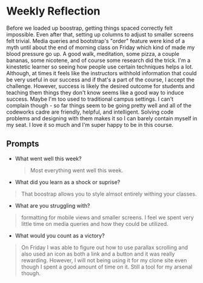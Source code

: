 # Weekly Reflection
Before we loaded up boostrap, getting things spaced correctly felt impossible. Even after that, setting up columns to adjust to smaller screens felt trivial. Media queries and bootstrap's "order" feature were kind of a myth until about the end of morning class on Friday which kind of made my blood pressure go up. A good walk, meditation, some pizza, a couple bananas, some nicotene, and of course some research did the trick. I'm a kinestetic learner so seeing how people use certain techniques helps a lot. Although, at times it feels like the instructors withhold information that could be very useful in our success and if that's a part of the course, I accept the challenge. However, success is likely the desired outcome for students and teaching them things they don't know seems like a good way to induce success. Maybe I'm too used to traditional campus settings. I can't complain though - so far things seem to be going pretty well and all of the codeworks cadre are friendly, helpful, and intelligent. Solving code problems and designing with them makes it so I can barely contain myself in my seat. I love it so much and I'm super happy to be in this course.

## Prompts
- What went well this week?
  >Most everything went well this week. 

- What did you learn as a shock or suprise?
>That boostrap allows you to style almsot entirely withing your classes.

- What are you struggling with?
>formatting for mobile views and smaller screens. I feel we spent very little time on media queries and how they could be utilized.

- What would you count as a victory?
>On Friday I was able to figure out how to use parallax scrolling and also used an icon as both a link and a button and it was really rewarding. However, I will not being using it for my clone site even though I spent a good amount of time on it. Still a tool for my arsenal though.